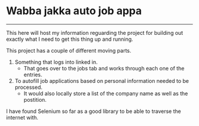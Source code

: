 # Wabba jakka auto job appa

----------

This here will host my information reguarding the project for building out exactly what I need to get this thing up and running.

This project has a couple of different moving parts.
1. Something that logs into linked in.
    - That goes over to the jobs tab and works through each one of the entries.
2. To autofill job applications based on personal information needed to be processed.
    - It would also locally store a list of the company name as well as the postition.

I have found Selenium so far as a good library to be able to traverse the internet with.